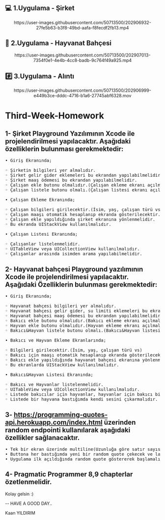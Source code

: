 

## :computer: 1.Uygulama - Şirket
<div align="center"> 
https://user-images.githubusercontent.com/50713500/202906932-27fe5b63-b3f8-49bd-aafa-f8fecdf2fb13.mp4
</div>



## :dog: 2.Uygulama - Hayvanat Bahçesi
<div align="center"> 
https://user-images.githubusercontent.com/50713500/202907013-7354f0e1-4e4b-4cc8-badb-9c764f49a925.mp4
</div>

## :hash: 3.Uygulama - Alıntı
<div align="center"> 
https://user-images.githubusercontent.com/50713500/202906999-e449b3ce-dddc-4716-b1a6-27745abf6328.mov
</div>


# Third-Week-Homework
1- Şirket Playground Yazılımının Xcode ile projelendirilmesi yapılacaktır. Aşağıdaki özelliklerin bulunması gerekmektedir:
--
<pre>
• Giriş Ekranında;

◦ Şirketin bilgileri yer almalıdır.
◦ Şirket gelir gider eklemeleri bu ekrandan yapılabilmelidir.
◦ Şirket maaş ödemesi bu ekrandan yapılabilmelidir.
◦ Çalışan ekle butonu olmalıdır.(Çalışan ekleme ekranı açılmalı)
◦ Çalışan listele butonu olmalı.(Çalışan listesi ekranı açılmalı)

• Çalışan Ekleme Ekranında;

◦ Çalışan bilgileri girilecektir.(İsim, yaş, çalışan türü vs)
◦ Çalışan maaşı otomatik hesaplanıp ekranda gösterilecektir.
◦ Çalışan ekle yapıldığında şirket ekranına yönlenmelidir.
◦ Bu ekranda UIStackView kullanılmalıdır.

• Çalışan Listesi Ekranında;

◦ Çalışanlar listelenmelidir.
◦ UITableView veya UICollectionView kullanılmalıdır.
◦ Çalışanlar arasında isimden arama yapılabilmelidir.
</pre>

2- Hayvanat bahçesi Playground yazılımının Xcode ile projelendirilmesi yapılacaktır. Aşağıdaki Özelliklerin bulunması gerekmektedir:
--
<pre>
• Giriş Ekranında;

◦ Hayvanat bahçesi bilgileri yer almalıdır.
◦ Hayvanat bahçesi gelir gider, su limiti eklemeleri bu ekrandan yapılabilmelidir.
◦ Hayvanat bahçesi maaş ödemesi bu ekrandan yapılabilmelidir.
◦ Bakıcı ekle butonu olmalıdır.(Bakıcı ekleme ekranı açılmalı)
◦ Hayvan ekle butonu olmalıdır.(Hayvan ekleme ekranı açılmalı)
◦ Bakıcı&Hayvan listele butonu olmalı.(Bakıcı&Hayvan listesi ekranı açılmalı)

• Bakıcı ve Hayvan Ekleme Ekranlarında;

◦ Bilgileri girilecektir.(İsim, yaş, çalışan türü vs)
◦ Bakıcı için maaşı otomatik hesaplanıp ekranda gösterilecektir.
◦ Bakıcı ekle yapıldığında hayvanat bahçesi ekranına yönlenmelidir.
◦ Bu ekranlarda UIStackView kullanılmalıdır.

• Bakıcı&Hayvan Listesi Ekranında;

◦ Bakıcı ve Hayvanlar listelenmelidir.
◦ UITableView veya UICollectionView kullanılmalıdır.
◦ Listede bakıcılar için hayvanlar, hayvanlar için bakıcı bilgisi mutlaka bulunmalıdır.
◦ Listede bir hayvana bastığımda kendi sesini çıkarmalıdır. Gerçek ses bekliyoruz bu sefer :)
</pre>

3- https://programming-quotes-api.herokuapp.com/index.html üzerinden random endpointi kullanılarak aşağıdaki özellikler sağlanacaktır.
--
<pre>
• Tek bir ekran üzerinde multiline(Uzunluğa göre satır sayısı değişmeli) label ve button olacak.
• Buttona her bastığımda yeni bir random quote çekecek ve label içerisinde değeri gösterecek.
• Uygulama ilk açıldığında random quote göstererek başlamalı.
</pre>
4- Pragmatic Programmer 8,9 chapterlar özetlenmelidir.
--

Kolay gelsin :)

--
HAVE A GOOD DAY..

Kaan YILDIRIM
